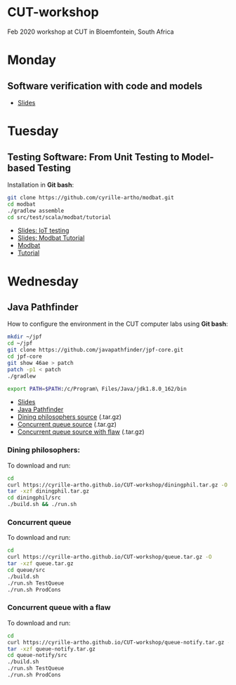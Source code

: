 # CUT-workshop
Feb 2020 workshop at CUT in Bloemfontein, South Africa

# Monday
## Software verification with code and models

* [Slides](verif-intro.pdf)

# Tuesday
## Testing Software: From Unit Testing to Model-based Testing

Installation in **Git bash**:

```bash
git clone https://github.com/cyrille-artho/modbat.git
cd modbat
./gradlew assemble
cd src/test/scala/modbat/tutorial
```

* [Slides: IoT testing](enase-2019.pdf)
* [Slides: Modbat Tutorial](mbt.pdf)
* [Modbat](https://github.com/cyrille-artho/modbat/)
* [Tutorial](https://github.com/cyrille-artho/modbat/tree/master/src/test/scala/modbat/tutorial)

# Wednesday
## Java Pathfinder

How to configure the environment in the CUT computer labs using **Git bash**:

```bash
mkdir ~/jpf
cd ~/jpf
git clone https://github.com/javapathfinder/jpf-core.git
cd jpf-core
git show 46ae > patch
patch -p1 < patch
./gradlew

export PATH=$PATH:/c/Program\ Files/Java/jdk1.8.0_162/bin
```

* [Slides](jpf-intro-1.pdf)
* [Java Pathfinder](https://github.com/javapathfinder/jpf-core/)
* [Dining philosophers source](diningphil.tar.gz) (.tar.gz)
* [Concurrent queue source](queue.tar.gz) (.tar.gz)
* [Concurrent queue source with flaw](queue-notify.tar.gz) (.tar.gz)

### Dining philosophers:

To download and run:

```bash
cd
curl https://cyrille-artho.github.io/CUT-workshop/diningphil.tar.gz -O
tar -xzf diningphil.tar.gz
cd diningphil/src
./build.sh && ./run.sh
```

### Concurrent queue

To download and run:

```bash
cd
curl https://cyrille-artho.github.io/CUT-workshop/queue.tar.gz -O
tar -xzf queue.tar.gz
cd queue/src
./build.sh
./run.sh TestQueue
./run.sh ProdCons
```

### Concurrent queue with a flaw

To download and run:

```bash
cd
curl https://cyrille-artho.github.io/CUT-workshop/queue-notify.tar.gz -O
tar -xzf queue-notify.tar.gz
cd queue-notify/src
./build.sh
./run.sh TestQueue
./run.sh ProdCons
```
